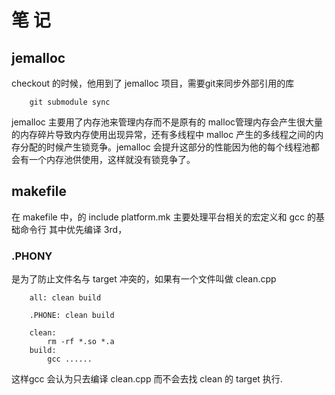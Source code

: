 # 笔 记

##  jemalloc
checkout 的时候，他用到了 jemalloc 项目，需要git来同步外部引用的库
```
    git submodule sync 
```
jemalloc 主要用了内存池来管理内存而不是原有的 malloc管理内存会产生很大量的内存碎片导致内存使用出现异常，还有多线程中 malloc 产生的多线程之间的内存分配的时候产生锁竞争。jemalloc 会提升这部分的性能因为他的每个线程池都会有一个内存池供使用，这样就没有锁竞争了。

## makefile
在 makefile 中，的 include platform.mk 主要处理平台相关的宏定义和 gcc 的基础命令行
其中优先编译 3rd，
### .PHONY
是为了防止文件名与 target 冲突的，如果有一个文件叫做 clean.cpp
```
    all: clean build

    .PHONE: clean build 

    clean:
        rm -rf *.so *.a 
    build:
        gcc ......
```
这样gcc 会认为只去编译 clean.cpp 而不会去找 clean 的 target 执行.




